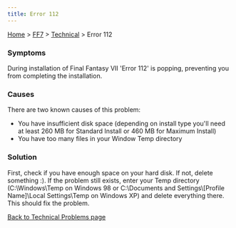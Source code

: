 ```yaml
---
title: Error 112
---
```


[Home](Main%20Page.md) > [FF7](FF7.md) > [Technical](FF7/Technical.md) > Error 112

### Symptoms

During installation of Final Fantasy VII 'Error 112' is popping,
preventing you from completing the installation.

### Causes

There are two known causes of this problem:

-   You have insufficient disk space (depending on install type you'll
    need at least 260 MB for Standard Install or 460 MB for Maximum
    Install)
-   You have too many files in your Window Temp directory

### Solution

First, check if you have enough space on your hard disk. If not, delete
something :). If the problem still exists, enter your Temp directory
(C:\\Windows\\Temp on Windows 98 or C:\\Documents and
Settings\\\[Profile Name\]\\Local Settings\\Temp on Windows XP) and
delete everything there. This should fix the problem.

[Back to Technical Problems page][]

  [Back to Technical Problems page]: ../Technical.md "wikilink"
